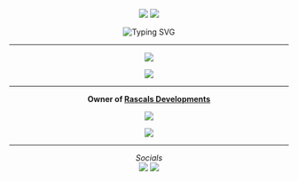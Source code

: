 <p align="center">
  <a href="https://github.com/WarriorXD-69?tab=followers"><img src="https://img.shields.io/github/followers/WarriorXD-69?label=Follow&style=flat&color=8c52ff"></a>
  <a href="https://discord.gg/mrontop" target="_blank"><img src="https://img.shields.io/badge/Discord-%237289DA.svg?style=flat&logo=discord&logoColor=white&color=8c52ff"></a>

<p align="center">
  <img src="https://readme-typing-svg.demolab.com?font=Fira+Code&weight=600&pause=1000&color=ff0000&center=true&vCenter=true&width=380&lines=Hey+I'm+Warrior;I'm+a+Python+Developer;I+Made+Tools+Such+As..;Rascal+Nuker;Rascal+Selfbot;Alice+&+Fizer+Bots" alt="Typing SVG">
</p>

---

<p align="center">
  <img src="https://github-readme-stats.vercel.app/api/?username=WarriorXD-69&amp;title_color=5c64f4&amp;text_color=ff0000&amp;show_icons=true&amp;bg_color=00000000&amp;hide_border=true&amp;icon_color=5c64f4&amp;hide_title=true&amp;count_private=true">
</p>

<p align="center">
  <img src="https://github-readme-stats.vercel.app/api/top-langs/?username=WarriorXD-69&layout=compact&title_color=5c64f4&text_color=ff0000&bg_color=00000000&hide_border=true&count_private=true" />
</p>

---

<p align="center">
  <strong>Owner of <a href="https://discord.gg/mrontop" target="_blank">Rascals Developments</a></strong>
</p>

<p align="center">
  <a href="https://github.com/WarriorXD-69?tab=repositories"><img src="https://img.shields.io/badge/-Explore%20my%20Repos-24292e?style=for-the-badge&logo=Github"></a>
</p>

<p align="center">
  <a href="https://discord.com/users/1030928299620302960" target="_blank">
    <img src="https://i.ibb.co/QYYg10J/20250111-094429.png">
  </a>
</p>

---

<p align="center">
  <i>Socials</i>
  <br>
  <a href="https://discord.gg/mrontop"><img src="https://img.shields.io/badge/Discord-%237289DA.svg?style=flat&logo=discord&logoColor=white"></a>
  <a href="https://www.youtube.com/@Warriorjija"><img src="https://img.shields.io/badge/YouTube-FF0000.svg?style=flat&logo=youtube&logoColor=white"></a>
</p>
